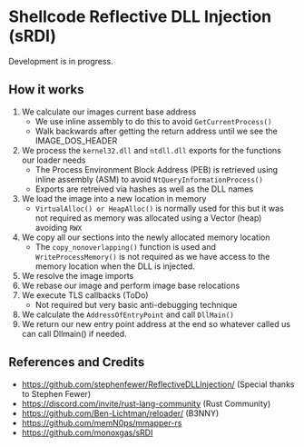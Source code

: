 # Shellcode Reflective DLL Injection (sRDI)

Development is in progress.

## How it works 

1. We calculate our images current base address
    - We use inline assembly to do this to avoid `GetCurrentProcess()`
    - Walk backwards after getting the return address until we see the IMAGE_DOS_HEADER
2. We process the `kernel32.dll` and `ntdll.dll` exports for the functions our loader needs
    - The Process Environment Block Address (PEB) is retrieved using inline assembly (ASM) to avoid `NtQueryInformationProcess()`
    - Exports are retreived via hashes as well as the DLL names
3. We load the image into a new location in memory
    - `VirtualAlloc() or HeapAlloc()` is normally used for this but it was not required as memory was allocated using a Vector (heap) avoiding `RWX`
4. We copy all our sections into the newly allocated memory location
    - The `copy_nonoverlapping()` function is used and `WriteProcessMemory()` is not required as we have access to the memory location when the DLL is injected.
5. We resolve the image imports
6. We rebase our image and perform image base relocations
7. We execute TLS callbacks (ToDo)
    - Not required but very basic anti-debugging technique
8. We calculate the `AddressOfEntryPoint` and call `DllMain()`
9. We return our new entry point address at the end so whatever called us can call Dllmain() if needed.


## References and Credits

* https://github.com/stephenfewer/ReflectiveDLLInjection/ (Special thanks to Stephen Fewer)
* https://discord.com/invite/rust-lang-community (Rust Community)
* https://github.com/Ben-Lichtman/reloader/ (B3NNY)
* https://github.com/memN0ps/mmapper-rs
* https://github.com/monoxgas/sRDI